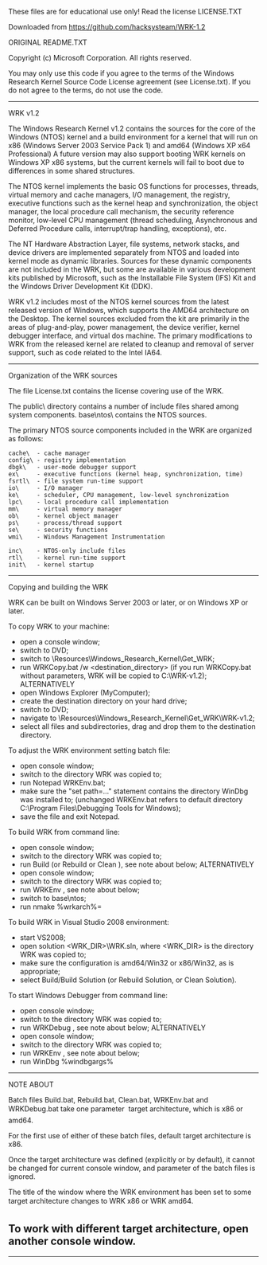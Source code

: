 These files are for educational use only!
Read the license LICENSE.TXT

Downloaded from https://github.com/hacksysteam/WRK-1.2

ORIGINAL README.TXT


Copyright (c) Microsoft Corporation. All rights reserved. 

You may only use this code if you agree to the terms of
the Windows Research Kernel Source Code License agreement
(see License.txt).  If you do not agree to the terms, do not use the code.

***

WRK v1.2

The Windows Research Kernel v1.2 contains the sources for the core of
the Windows (NTOS) kernel and a build environment for a kernel that will run on
    x86     (Windows Server 2003 Service Pack 1) and
    amd64   (Windows XP x64 Professional)
A future version may also support booting WRK kernels on Windows XP x86 systems,
but the current kernels will fail to boot due to differences in some shared 
structures.

The NTOS kernel implements the basic OS functions
for processes, threads, virtual memory and cache managers, I/O management,
the registry, executive functions such as the kernel heap and synchronization,
the object manager, the local procedure call mechanism, the security reference
monitor, low-level CPU management (thread scheduling, Asynchronous and Deferred
Procedure calls, interrupt/trap handling, exceptions), etc.

The NT Hardware Abstraction Layer, file systems, network stacks, and device
drivers are implemented separately from NTOS and loaded into kernel mode
as dynamic libraries.  Sources for these dynamic components are not included
in the WRK, but some are available in various development kits published
by Microsoft, such as the Installable File System (IFS) Kit and the
Windows Driver Development Kit (DDK).

WRK v1.2 includes most of the NTOS kernel sources from the latest released
version of Windows, which supports the AMD64 architecture on the Desktop.
The kernel sources excluded from the kit are primarily in the areas of
plug-and-play, power management, the device verifier, kernel debugger
interface, and virtual dos machine.  The primary modifications to WRK
from the released kernel are related to cleanup and removal of server
support, such as code related to the Intel IA64.

***

Organization of the WRK sources

The file License.txt contains the license covering use of the WRK.

The public\ directory contains a number of include files shared among system
components.  base\ntos\ contains the NTOS sources.

The primary NTOS source components included in the WRK are organized as follows:

    cache\  - cache manager
    config\ - registry implementation
    dbgk\   - user-mode debugger support
    ex\     - executive functions (kernel heap, synchronization, time)
    fsrtl\  - file system run-time support
    io\     - I/O manager
    ke\     - scheduler, CPU management, low-level synchronization
    lpc\    - local procedure call implementation
    mm\     - virtual memory manager
    ob\     - kernel object manager
    ps\     - process/thread support
    se\     - security functions
    wmi\    - Windows Management Instrumentation

    inc\    - NTOS-only include files
    rtl\    - kernel run-time support
    init\   - kernel startup

***

Copying and building the WRK

WRK can be built on Windows Server 2003 or later, or on Windows XP or later.

To copy WRK to your machine: 
- open a console window; 
- switch to DVD;
- switch to \Resources\Windows_Research_Kernel\Get_WRK\;
- run WRKCopy.bat /w <destination_directory>
  (if you run WRKCopy.bat without parameters, WRK will be copied to C:\WRK-v1.2\);
ALTERNATIVELY
- open Windows Explorer (MyComputer);
- create the destination directory on your hard drive;
- switch to DVD;
- navigate to \Resources\Windows_Research_Kernel\Get_WRK\WRK-v1.2\;
- select all files and subdirectories, drag and drop them to the destination 
  directory.

To adjust the WRK environment setting batch file:
- open console window;
- switch to the directory WRK was copied to;
- run Notepad WRKEnv.bat;
- make sure the "set path=..." statement contains the directory WinDbg was 
  installed to; (unchanged WRKEnv.bat refers to default directory 
  C:\Program Files\Debugging Tools for Windows);
- save the file and exit Notepad. 

To build WRK from command line:
- open console window;
- switch to the directory WRK was copied to;
- run Build <arch> (or Rebuild <arch> or Clean <arch>), see note about <arch> 
  below;
ALTERNATIVELY
- open console window;
- switch to the directory WRK was copied to;
- run WRKEnv <arch>, see note about <arch> below;
- switch to base\ntos;
- run nmake %wrkarch%= 

To build WRK in Visual Studio 2008 environment:
- start VS2008;
- open solution <WRK_DIR>\WRK.sln, where <WRK_DIR> is the directory WRK was 
  copied to;
- make sure the configuration is amd64/Win32 or x86/Win32, as is appropriate;
- select Build/Build Solution (or Rebuild Solution, or Clean Solution). 

To start Windows Debugger from command line:
- open console window;
- switch to the directory WRK was copied to;
- run WRKDebug <arch>, see note about <arch> below;
ALTERNATIVELY
- open console window;
- switch to the directory WRK was copied to;
- run WRKEnv <arch>, see note about <arch> below;
- run WinDbg %windbgargs% 
 
-----------------------------------------------------------------------------
NOTE ABOUT <ARCH>

Batch files Build.bat, Rebuild.bat, Clean.bat, WRKEnv.bat and WRKDebug.bat 
take one parameter  target architecture, which is x86 or amd64.
 
For the first use of either of these batch files, default target architecture 
is x86.
 
Once the target architecture was defined (explicitly or by default), it 
cannot be changed for current console window, and <arch> parameter of the 
batch files is ignored.

The title of the window where the WRK environment has been set to some target 
architecture changes to WRK x86 or WRK amd64.

To work with different target architecture, open another console window. 
-----------------------------------------------------------------------------

***

